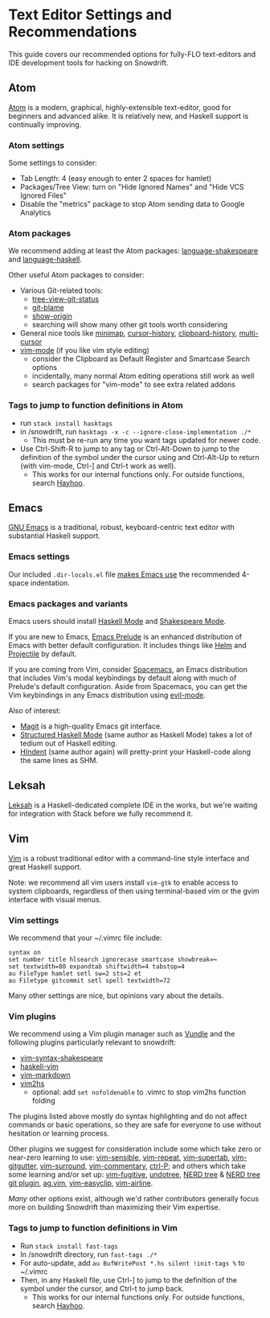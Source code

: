 # Text Editor Settings and Recommendations

This guide covers our recommended options for fully-FLO text-editors and IDE
development tools for hacking on Snowdrift.

## Atom

[Atom](https://atom.io/) is a modern, graphical, highly-extensible text-editor,
good for beginners and advanced alike. It is relatively new, and Haskell support
is continually improving.

### Atom settings

Some settings to consider:

* Tab Length: 4 (easy enough to enter 2 spaces for hamlet)
* Packages/Tree View: turn on "Hide Ignored Names" and "Hide VCS Ignored Files"
* Disable the "metrics" package to stop Atom sending data to Google Analytics

### Atom packages

We recommend adding at least the Atom packages:
[language-shakespeare](https://atom.io/packages/language-shakespeare) and
[language-haskell](https://atom.io/packages/language-haskell).

Other useful Atom packages to consider:

* Various Git-related tools:
    * [tree-view-git-status](https://atom.io/packages/tree-view-git-status)
    * [git-blame](https://atom.io/packages/git-blame)
    * [show-origin](https://atom.io/packages/show-origin)
    * searching will show many other git tools worth considering
* General nice tools like [minimap](https://atom.io/packages/minimap),
  [cursor-history](https://atom.io/packages/cursor-history),
  [clipboard-history](https://atom.io/packages/clipboard-history),
  [multi-cursor](https://atom.io/packages/multi-cursor)
* [vim-mode](https://atom.io/packages/vim-mode) (if you like vim style editing)
    * consider the Clipboard as Default Register and Smartcase Search options
    * incidentally, many normal Atom editing operations still work as well
    * search packages for "vim-mode" to see extra related addons

### Tags to jump to function definitions in Atom

* run `stack install hasktags`
* in /snowdrift, run `hasktags -x -c --ignore-close-implementation ./*`
    * This must be re-run any time you want tags updated for newer code.
* Use Ctrl-Shift-R to jump to any tag or Ctrl-Alt-Down to jump to the
  definition of the symbol under the cursor using and Ctrl-Alt-Up to return
  (with vim-mode, Ctrl-] and Ctrl-t work as well).
    * This works for our internal functions only. For outside functions, search
      [Hayhoo](http://hayoo.fh-wedel.de/).

## Emacs

[GNU Emacs](https://www.gnu.org/software/emacs/) is a traditional, robust,
keyboard-centric text editor with substantial Haskell support.

### Emacs settings

Our included `.dir-locals.el` file
[makes Emacs use](https://www.gnu.org/software/emacs/manual/html_node/emacs/Directory-Variables.html)
the recommended 4-space indentation.

### Emacs packages and variants

Emacs users should install
[Haskell Mode](https://github.com/haskell/haskell-mode) and
[Shakespeare Mode](https://github.com/CodyReichert/shakespeare-mode).

If you are new to Emacs,
[Emacs Prelude](https://github.com/bbatsov/prelude) is an enhanced
distribution of Emacs with better default configuration. It includes things like
[Helm](https://github.com/emacs-helm/helm) and
[Projectile](http://batsov.com/projectile/) by default.

If you are coming from Vim, consider
[Spacemacs](https://github.com/syl20bnr/spacemacs), an Emacs distribution that
includes Vim's modal keybindings by default along with much of Prelude's default
configuration. Aside from Spacemacs, you can get the Vim keybindings in any
Emacs distribution using [evil-mode](http://www.emacswiki.org/emacs/Evil).

Also of interest:

* [Magit](http://magit.vc/) is a high-quality Emacs git interface.
* [Structured Haskell Mode](https://github.com/chrisdone/structured-haskell-mode)
  (same author as Haskell Mode) takes a lot of tedium out of Haskell editing.
* [HIndent](https://github.com/chrisdone/hindent/) (same author again)
  will pretty-print your Haskell-code along the same lines as SHM.

## Leksah

[Leksah](http://leksah.org/) is a Haskell-dedicated complete IDE in the works,
but we're waiting for integration with Stack before we fully recommend it.

## Vim

[Vim](http://www.vim.org/) is a robust traditional editor with a command-line
style interface and great Haskell support.

Note: we recommend all vim users install `vim-gtk` to enable access to system
clipboards, regardless of then using terminal-based vim or the gvim interface
with visual menus.

### Vim settings

We recommend that your ~/.vimrc file include:

    syntax on
    set number title hlsearch ignorecase smartcase showbreak=↪
    set textwidth=80 expandtab shiftwidth=4 tabstop=4
    au FileType hamlet setl sw=2 sts=2 et
    au Filetype gitcommit setl spell textwidth=72

Many other settings are nice, but opinions vary about the details.

### Vim plugins

We recommend using a Vim plugin manager such as
[Vundle](https://github.com/VundleVim/Vundle.vim)
and the following plugins particularly relevant to snowdrift:

* [vim-syntax-shakespeare](https://github.com/pbrisbin/vim-syntax-shakespeare)
* [haskell-vim](https://github.com/neovimhaskell/haskell-vim)
* [vim-markdown](https://github.com/plasticboy/vim-markdown)
* [vim2hs](https://github.com/dag/vim2hs)
    * optional: add `set nofoldenable` to .vimrc to stop vim2hs function folding

The plugins listed above mostly do syntax highlighting and do not affect
commands or basic operations, so they are safe for everyone to use without
hesitation or learning process.

Other plugins we suggest for consideration include some which take zero or
near-zero learning to use:
[vim-sensible](https://github.com/tpope/vim-sensible),
[vim-repeat](https://github.com/tpope/vim-repeat),
[vim-supertab](https://github.com/ervandew/supertab),
[vim-gitgutter](https://github.com/airblade/vim-gitgutter),
[vim-surround](https://github.com/tpope/vim-surround),
[vim-commentary](https://github.com/tpope/vim-commentary),
[ctrl-P](https://github.com/kien/ctrlp.vim);
and others which take some learning and/or set up:
[vim-fugitive](https://github.com/tpope/vim-fugitive),
[undotree](https://github.com/mbbill/undotree),
[NERD tree](https://github.com/scrooloose/nerdtree) &
[NERD tree git plugin](https://github.com/Xuyuanp/nerdtree-git-plugin),
[ag.vim](https://github.com/rking/ag.vim),
[vim-easyclip](https://github.com/mbbill/undotree),
[vim-airline](https://github.com/bling/vim-airline).

*Many* other options exist, although we'd rather contributors generally focus
more on building Snowdrift than maximizing their Vim expertise.

### Tags to jump to function definitions in Vim

* Run `stack install fast-tags`
* In /snowdrift directory, run `fast-tags ./*`
* For auto-update, add `au BufWritePost *.hs silent !init-tags %` to ~/.vimrc
* Then, in any Haskell file, use Ctrl-] to jump to the definition of the symbol
  under the cursor, and Ctrl-t to jump back.
    * This works for our internal functions only. For outside functions, search
      [Hayhoo](http://hayoo.fh-wedel.de/).
